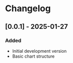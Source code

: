 # Changelog

## [0.0.1] - 2025-01-27

### Added
- Initial development version
- Basic chart structure 